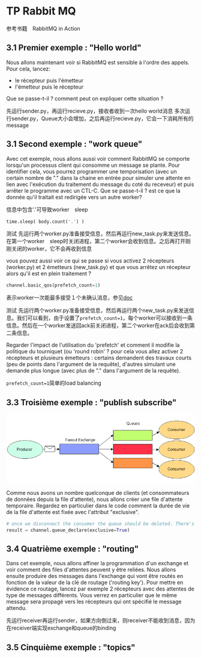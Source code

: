 # TP Rabbit MQ

参考书籍　RabbitMQ in Action

## 3.1 Premier exemple : "Hello world"

Nous allons maintenant voir si RabbitMQ est sensible à l'ordre des appels. Pour cela, lancez:

- le récepteur puis l'émetteur
- l'émetteur puis le récepteur

Que se passe-t-il ? comment peut on expliquer cette situation ?

先运行sender.py，再运行recieve.py，接收者收到一次hello world消息
多次运行sender.py，Queue大小会增加，之后再运行recieve.py，它会一下消耗所有的message

## 3.1 Second exemple : "work queue"

Avec cet exemple, nous allons aussi voir comment RabbitMQ se comporte lorsqu'un processus client qui consomme un message se plante. Pour identifier cela, vous pourrez programmer une temporisation (avec un certain nombre de "." dans la chaine en entrée pour simuler une attente en lien avec l'exécution du traitement du message du coté du receveur) et puis arrêter le programme avec un CTL-C. Que se passe-t-il ? est ce que la donnée qu'il traitait est redirigée vers un autre worker?

信息中包含'.'可导致worker　sleep

```python
time.sleep( body.count('.') )
```

测试
先运行两个worker.py准备接受信息，然后再运行new_task.py来发送信息。在第一个worker　sleep时关闭进程，第二个worker会收到信息。之后再打开刚刚关闭的worker，它不会再收到信息

vous pouvez aussi voir ce qui se passe si vous activez 2 récepteurs (worker.py) et 2 émetteurs (new_task.py) et que vous arrêtez un récepteur alors qu'il est en plein traitement ?

```python
channel.basic_qos(prefetch_count=1)
```

表示worker一次能最多接受１个未确认消息，参见[doc](https://www.rabbitmq.com/consumer-prefetch.html)

测试
先运行两个worker.py准备接受信息，然后再运行两个new_task.py来发送信息。我们可以看到，由于设置了`prefetch_count=1`，每个worker可以接收到一条信息。然后在一个worker发送回ack前关闭进程，第二个worker在ack后会收到第二条信息。

Regarder l'impact de l'utilisation du 'prefetch' et comment il modifie la politique du tourniquet (ou 'round robin' ? pour cela vous allez activer 2 récepteurs et plusieurs émetteurs : certains demandent des travaux courts (peu de points dans l'argument de la requête), d'autres simulant une demande plus longue (avec plus de "." dans l'argument de la requête).

`prefetch_count=1`简单的load balancing

## 3.3 Troisième exemple : "publish subscribe"

![Fanout Exchange](./FanoutExchange.png)

Comme nous avons un nombre quelconque de clients (et consommateurs de données depuis la file d'attente), nous allons créer une file d'attente temporaire. Regardez en particulier dans le code comment la durée de vie de la file d'attente est fixée avec l'attribut "exclusive".

```python
# once we disconnect the consumer the queue should be deleted. There's an exclusive flag for that:
result = channel.queue_declare(exclusive=True)
```

## 3.4 Quatrième exemple : "routing"

Dans cet exemple, nous allons affiner la programmation d'un exchange et voir comment des files
d'attentes peuvent y être reliées. Nous allons ensuite produire des messages dans l'exchange qui
vont être routés en fonction de la valeur de la clé de routage ('routing key').
Pour mettre en évidence ce routage, lancez par exemple 2 récepteurs avec des attentes de type de
messages différents. Vous verrez en particulier que le même message sera propagé vers les
récepteurs qui ont spécifié le message attendu.

先运行receiver再运行sender，如果方向倒过来，则receiver不能收到消息，因为在receiver端实现exchange和queue的binding

## 3.5 Cinquième exemple : "topics"

